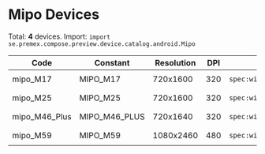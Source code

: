 # Mipo Devices

Total: **4** devices. Import: `import se.premex.compose.preview.device.catalog.android.Mipo`

| Code | Constant | Resolution | DPI | Compose Spec | Preview Usage |
|------|----------|------------|-----|-------------|---------------|
| mipo_M17 | MIPO_M17 | 720x1600 | 320 | `spec:width=720px,height=1600px,dpi=320` | `@Preview(device = Mipo.MIPO_M17)` |
| mipo_M25 | MIPO_M25 | 720x1600 | 320 | `spec:width=720px,height=1600px,dpi=320` | `@Preview(device = Mipo.MIPO_M25)` |
| mipo_M46_Plus | MIPO_M46_PLUS | 720x1640 | 320 | `spec:width=720px,height=1640px,dpi=320` | `@Preview(device = Mipo.MIPO_M46_PLUS)` |
| mipo_M59 | MIPO_M59 | 1080x2460 | 480 | `spec:width=1080px,height=2460px,dpi=480` | `@Preview(device = Mipo.MIPO_M59)` |

<!-- Generated automatically. Do not edit manually. -->
